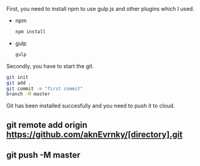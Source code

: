 First, you need to install npm to use gulp.js and other plugins which I used.

* npm

  ```sh
  npm install
  ```

 * gulp

    ```sh
    gulp
    ```

Secondly, you have to start the git.

  ```sh
  git init  
  git add .
  git commit -m "first commit"
  branch -M master
  ```
    

Git has been installed succesfully and you need to push it to cloud.

## git remote add origin https://github.com/aknEvrnky/[directory].git

## git push -M master
